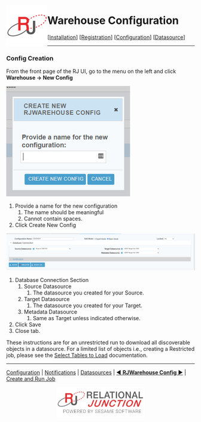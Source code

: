 <a href="http://www.sesamesoftware.com"><img align=left src="../images/RJOrbit110x110.png"></img></a>

# Warehouse Configuration

[[Installation](installguide.md)] [[Registration](RegistrationGuide.md)] [[Configuration](configurationGuide.md)] [[Datasource](DatasourceGuide.md)]

---

### Config Creation

From the front page of the RJ UI, go to the menu on the left and click **Warehouse &rarr; New Config**

![Create Config](../images/newConfig.png)

1. Provide a name for the new configuration
   1. The name should be meaningful
   2. Cannot contain spaces.
2. Click Create New Config

![Database Connection Section](../images/databaseConnection.png)

1. Database Connection Section
   1. Source Datasource
      1. The datasource you created for your Source.
   2. Target Datasource
      1. The datasource you created for your Target.
   3. Metadata Datasource
      1. Same as Target unless indicated otherwise.
2. Click Save
3. Close tab.
   
These instructions are for an unrestricted run to download all discoverable objects in a datasource. For a limited list of objects i.e., creating a Restricted job, please see the [Select Tables to Load](RJWarehouseConfigSelectTables.md) documentation.

---

[Configuration](guides/configurationGuide.md) | [Notifications](notification.md) | [Datasources](DatasourceGuide.md) | [&#9664; **RJWarehouse Config** &#9654;](rjwarehouseconfig.md) | [Create and Run Job](JobSetup.md)

<p align="center" >  <a href="http://www.sesamesoftware.com"><img align=center src="../images/poweredBy.png" height="80px"></img></a> </p>
